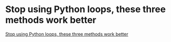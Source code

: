# Stop using Python loops, these three methods work better
[Stop using Python loops, these three methods work better](https://aiwithcloud.com/2022/09/15/stop_using_python_loops_these_three_methods_work_better/)